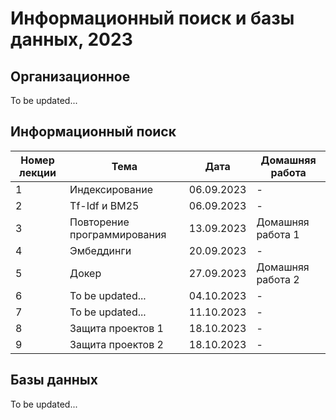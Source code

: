 # Информационный поиск и базы данных, 2023
## Организационное
To be updated...

## Информационный поиск
| Номер лекции | Тема | Дата | Домашняя работа |
|----------|----------|----------|----------|
| 1   | Индексирование   | 06.09.2023   | - |
| 2    | Tf-Idf и BM25   | 06.09.2023   | - |
| 3    | Повторение программирования   | 13.09.2023   | Домашняя работа 1 |
| 4    | Эмбеддинги   | 20.09.2023   | - |
| 5    | Докер   | 27.09.2023   | Домашняя работа 2 |
| 6    | To be updated...   | 04.10.2023   | - |
| 7    | To be updated...   | 11.10.2023   | - |
| 8    | Защита проектов 1   | 18.10.2023   | - |
| 9    | Защита проектов 2   | 18.10.2023   | - |

## Базы данных
To be updated...
